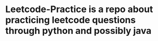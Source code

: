 # Leetcode-Practice is a repo about practicing leetcode questions through python and possibly java 

